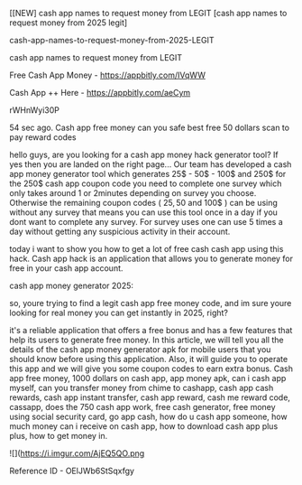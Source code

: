 [[NEW] cash app names to request money from LEGIT [cash app names to request money from 2025 legit]

cash-app-names-to-request-money-from-2025-LEGIT

cash app names to request money from LEGIT

Free Cash App Money -  https://appbitly.com/IVqWW

Cash App ++ Here - https://appbitly.com/aeCym

rWHnWyi30P

54 sec ago. Cash app free money can you safe best free 50 dollars scan to pay reward codes

hello guys, are you looking for a cash app money hack generator tool? If yes then you are landed on the right page... Our team has developed a cash app money generator tool which generates 25$ - 50$ - 100$ and 250$ for the 250$ cash app coupon code you need to complete one survey which only takes around 1 or 2minutes depending on survey you choose. Otherwise the remaining coupon codes ( 25$, 50$ and 100$ ) can be using without any survey that means you can use this tool once in a day if you dont want to complete any survey. For survey uses one can use 5 times a day without getting any suspicious activity in their account.

today i want to show you how to get a lot of free cash cash app using this hack. Cash app hack is an application that allows you to generate money for free in your cash app account.

cash app money generator 2025:

so, youre trying to find a legit cash app free money code, and im sure youre looking for real money you can get instantly in 2025, right?

it's a reliable application that offers a free bonus and has a few features that help its users to generate free money. In this article, we will tell you all the details of the cash app money generator apk for mobile users that you should know before using this application. Also, it will guide you to operate this app and we will give you some coupon codes to earn extra bonus. Cash app free money, 1000 dollars on cash app, app money apk, can i cash app myself, can you transfer money from chime to cashapp, cash app cash rewards, cash app instant transfer, cash app reward, cash me reward code, cassapp, does the 750 cash app work, free cash generator, free money using social security card, go app cash, how do u cash app someone, how much money can i receive on cash app, how to download cash app plus plus, how to get money in.

![](https://i.imgur.com/AjEQ5QO.png

Reference ID - OElJWb6StSqxfgy